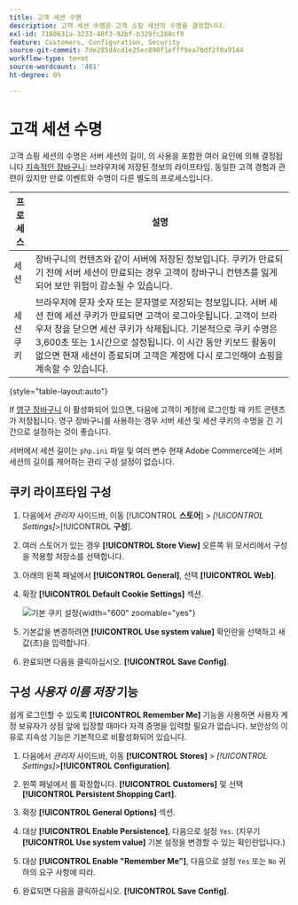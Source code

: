 ```yaml
---
title: 고객 세션 수명
description: 고객 세션 수명은 고객 쇼핑 세션의 수명을 결정합니다.
exl-id: 7180631a-3233-40f3-92bf-b329fc260cf9
feature: Customers, Configuration, Security
source-git-commit: 7de285d4cd1e25ec890f1efff9ea7bdf2f0a9144
workflow-type: tm+mt
source-wordcount: '401'
ht-degree: 0%

---
```


# 고객 세션 수명

고객 쇼핑 세션의 수명은 서버 세션의 길이, 의 사용을 포함한 여러 요인에 의해 결정됩니다 [지속적인 장바구니](../stores-purchase/cart-persistent.md): 브라우저에 저장된 정보의 라이프타임. 동일한 고객 경험과 관련이 있지만 만료 이벤트와 수명이 다른 별도의 프로세스입니다.

| 프로세스 | 설명 |
| --- | --- |
| 세션 | 장바구니의 컨텐츠와 같이 서버에 저장된 정보입니다. 쿠키가 만료되기 전에 서버 세션이 만료되는 경우 고객이 장바구니 컨텐츠를 잃게 되어 보안 위험이 감소될 수 있습니다. |
| 세션 쿠키 | 브라우저에 문자 숫자 또는 문자열로 저장되는 정보입니다. 서버 세션 전에 세션 쿠키가 만료되면 고객이 로그아웃됩니다. 고객이 브라우저 창을 닫으면 세션 쿠키가 삭제됩니다. 기본적으로 쿠키 수명은 3,600초 또는 1시간으로 설정됩니다. 이 시간 동안 키보드 활동이 없으면 현재 세션이 종료되며 고객은 계정에 다시 로그인해야 쇼핑을 계속할 수 있습니다. |

{style="table-layout:auto"}

If [영구 장바구니](../stores-purchase/cart-persistent.md) 이 활성화되어 있으면, 다음에 고객이 계정에 로그인할 때 카트 콘텐츠가 저장됩니다. 영구 장바구니를 사용하는 경우 서버 세션 및 세션 쿠키의 수명을 긴 기간으로 설정하는 것이 좋습니다.

서버에서 세션 길이는 `php.ini` 파일 및 여러 변수 현재 Adobe Commerce에는 서버 세션의 길이를 제어하는 관리 구성 설정이 없습니다.

## 쿠키 라이프타임 구성

1. 다음에서 _관리자_ 사이드바, 이동 [!UICONTROL **스토어**] > _[!UICONTROL Settings]_>[!UICONTROL **구성**].

1. 여러 스토어가 있는 경우 **[!UICONTROL Store View]** 오른쪽 위 모서리에서 구성을 적용할 저장소를 선택합니다.

1. 아래의 왼쪽 패널에서 **[!UICONTROL General]**, 선택 **[!UICONTROL Web]**.

1. 확장 **[!UICONTROL Default Cookie Settings]** 섹션.

   ![기본 쿠키 설정](../configuration-reference/general/assets/web-default-cookie-settings.png){width="600" zoomable="yes"}

1. 기본값을 변경하려면 **[!UICONTROL Use system value]** 확인란을 선택하고 새 값(초)을 입력합니다.

1. 완료되면 다음을 클릭하십시오. **[!UICONTROL Save Config]**.

## 구성 _사용자 이름 저장_ 기능

쉽게 로그인할 수 있도록 **[!UICONTROL Remember Me]** 기능을 사용하면 사용자 계정 보유자가 상점 앞에 입장할 때마다 자격 증명을 입력할 필요가 없습니다. 보안상의 이유로 지속성 기능은 기본적으로 비활성화되어 있습니다.

1. 다음에서 _관리자_ 사이드바, 이동 **[!UICONTROL Stores]** > _[!UICONTROL Settings]_>**[!UICONTROL Configuration]**.

1. 왼쪽 패널에서 를 확장합니다. **[!UICONTROL Customers]** 및 선택 **[!UICONTROL Persistent Shopping Cart]**.

1. 확장 **[!UICONTROL General Options]** 섹션.

1. 대상 **[!UICONTROL Enable Persistence]**, 다음으로 설정 `Yes`. (지우기 **[!UICONTROL Use system value]** 기본 설정을 변경할 수 있는 확인란입니다.)

1. 대상 **[!UICONTROL Enable "Remember Me"]**, 다음으로 설정 `Yes` 또는 `No` 귀하의 요구 사항에 따라.

1. 완료되면 다음을 클릭하십시오. **[!UICONTROL Save Config]**.
